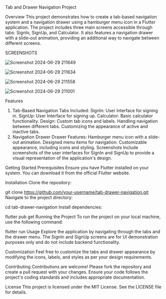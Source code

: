 Tab and Drawer Navigation Project

Overview
This project demonstrates how to create a tab-based navigation system and a navigation drawer using a hamburger menu icon in a Flutter application. The project includes three main screens accessible through tabs: SignIn, SignUp, and Calculator. It also features a navigation drawer with a slide-out animation, providing an additional way to navigate between different screens.

SCREENSHOTS



![Screenshot 2024-06-29 211649](https://github.com/josue8080/advaced-calculator-app-with-sign-up-and-login/assets/105465521/fd9a27fb-55bf-47a9-816a-c4d6c781b3da)

![Screenshot 2024-06-29 211634](https://github.com/josue8080/advaced-calculator-app-with-sign-up-and-login/assets/105465521/c1f8012a-27ac-4360-aaa1-b7819b27dd4f)

![Screenshot 2024-06-29 211558](https://github.com/josue8080/advaced-calculator-app-with-sign-up-and-login/assets/105465521/b7af028e-6954-4c9d-9aed-71bc7b173d4c)

![Screenshot 2024-06-29 211001](https://github.com/josue8080/advaced-calculator-app-with-sign-up-and-login/assets/105465521/942bfb28-35e2-4d44-ae92-0721942424db)

Features
1. Tab-Based Navigation
Tabs Included:
SignIn: User Interface for signing in.
SignUp: User Interface for signing up.
Calculator: Basic calculator functionality.
Design:
Custom tab icons and labels.
Handling navigation between different tabs.
Customizing the appearance of active and inactive tabs.
2. Navigation Drawer
Drawer Features:
Hamburger menu icon with a slide-out animation.
Designed menu items for navigation.
Customizable appearance, including icons and styling.
Screenshots
Include screenshots of the user interfaces for SignIn and SignUp to provide a visual representation of the application's design.



Getting Started
Prerequisites
Ensure you have Flutter installed on your system. You can download it from the official Flutter website.

Installation
Clone the repository:

git clone https://github.com/your-username/tab-drawer-navigation.git
Navigate to the project directory:

cd tab-drawer-navigation
Install dependencies:

flutter pub get
Running the Project
To run the project on your local machine, use the following command:



flutter run
Usage
Explore the application by navigating through the tabs and the drawer menu. The SignIn and SignUp screens are for UI demonstration purposes only and do not include backend functionality.

Customization
Feel free to customize the tabs and drawer appearance by modifying the icons, labels, and styles as per your design requirements.

Contributing
Contributions are welcome! Please fork the repository and create a pull request with your changes. Ensure your code follows the project's coding standards and includes appropriate documentation.

License
This project is licensed under the MIT License. See the LICENSE file for details.

